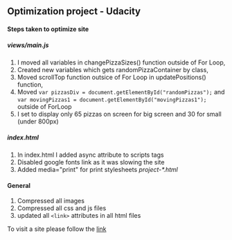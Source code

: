 ## Optimization project - Udacity

####  Steps taken to optimize site

##### views/main.js
  1. I moved all variables in changePizzaSizes() function outside of For Loop,
  2. Created new variables which gets randomPizzaContainer by class,
  3. Moved scrollTop function outsice of For Loop in updatePositions() function,
  4. Moved `var pizzasDiv = document.getElementById("randomPizzas");` and `var movingPizzas1 = document.getElementById("movingPizzas1");` outside of ForLoop
  5. I set to display only 65 pizzas on screen for big screen and 30 for small (under 800px)

##### index.html
  1. In index.html I added async attribute to scripts tags
  2. Disabled google fonts link as it was slowing the site
  3. Added media="print" for print stylesheets
    _project-*.html_

#### General
  1. Compressed all images
  2. Compressed all css and js files
  3. updated all `<link>` attributes in all html files


To visit a site please follow the [link](https://pe1te3son.github.io/optimization)
